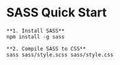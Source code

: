
# SASS Quick Start

    **1. Install SASS**
    npm install -g sass

    **2. Compile SASS to CSS**  
    sass sass/style.scss sass/style.css

